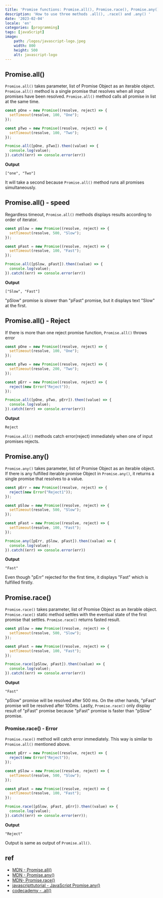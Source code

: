 ```yaml
---
title: 'Promise functions: Promise.all(), Promise.race(), Promise.any()'
description: 'How to use three methods .all(), .race() and .any() '
date: '2023-02-04'
locale: 'en'
categories: [programming]
tags: [javaScript]
image:
    path: /logos/javascript-logo.jpeg
    width: 800
    height: 500
    alt: javascript-logo
---
```


## Promise.all()
`Promise.all()` takes parameter, list of Promise Object as an iterable object.
```Promise.all()``` method is a single promise that resolves when all input promises have been resolved.
```Promise.all()``` method calls all promise in list at the same time.
```js
const pOne = new Promise((resolve, reject) => {
  setTimeout(resolve, 100, "One");
});

const pTwo = new Promise((resolve, reject) => {
  setTimeout(resolve, 100, "Two");
});

Promise.all([pOne, pTwo]).then((value) => {
  console.log(value);
}).catch((err) => console.error(err))
```
**Output**
```text
["one", "Two"]
```
It will take a second because ```Promise.all()``` method runs all promises simultaneously.

## Promise.all() - speed
Regardless timeout, ```Promise.all()``` methods displays results according to order of iterator.  
```javascript
const pSlow = new Promise((resolve, reject) => {
  setTimeout(resolve, 500, "Slow");
});

const pFast = new Promise((resolve, reject) => {
  setTimeout(resolve, 100, "Fast");
});

Promise.all([pSlow, pFast]).then((value) => {
  console.log(value);
}).catch((err) => console.error(err))
```
**Output**
```text
["Slow", "Fast"]
```
"pSlow" promise is slower than "pFast" promise, but it displays text "Slow" at the first.

## Promise.all() - Reject
If there is more than one reject promise function, ```Promise.all()``` throws error
```javascript
const pOne = new Promise((resolve, reject) => {
  setTimeout(resolve, 100, "One");
});

const pTwo = new Promise((resolve, reject) => {
  setTimeout(resolve, 200, "Two");
});

const pErr = new Promise((resolve, reject) => {
  reject(new Error("Reject"));
});

Promise.all([pOne, pTwo, pErr]).then((value) => {
  console.log(value);
}).catch((err) => console.error(err))
```
**Output**
```text
Reject
```
```Promise.all()``` methods catch error(reject) immediately when one of input promises rejects. 

## Promise.any()
```Promise.any()``` takes parameter, list of Promise Object as an iterable object.
If there is any fulfilled iterable promise Object in ```Promise.any()```, it returns a single promise that resolves to a value.

```javascript
const pErr = new Promise((resolve, reject) => {
  reject(new Error("Reject1"));
});

const pSlow = new Promise((resolve, reject) => {
  setTimeout(resolve, 500, "Slow");
});

const pFast = new Promise((resolve, reject) => {
  setTimeout(resolve, 100, "Fast");
});

Promise.any([pErr, pSlow, pFast]).then((value) => {
  console.log(value);
}).catch((err) => console.error(err))
```

**Output**
```text
"Fast"
```
Even though "pErr" rejected for the first time, it displays "Fast" which is fulfilled firstly.

## Promise.race()
```Promise.race()``` takes parameter, list of Promise Object as an iterable object.
```Promise.race()``` static method settles with the eventual state of the first promise that settles.
```Promise.race()``` returns fasted result.

```javascript
const pSlow = new Promise((resolve, reject) => {
  setTimeout(resolve, 500, "Slow");
});

const pFast = new Promise((resolve, reject) => {
  setTimeout(resolve, 100, "Fast");
});

Promise.race([pSlow, pFast]).then((value) => {
  console.log(value);
}).catch((err) => console.error(err))
```
**Output**
```text
"Fast"
```
"pSlow" promise will be resolved after 500 ms. On the other hands, "pFast" promise will be resolved after 100ms.
Lastly, ```Promise.race()``` only display result of "pFast" promise because "pFast" promise is faster than "pSlow" promise.

### Promise.race() - Error
```Promise.race()``` method will catch error immediately. This way is similar to ```Promise.all()``` mentioned above.
```javascript
const pErr = new Promise((resolve, reject) => {
  reject(new Error("Reject"));
});

const pSlow = new Promise((resolve, reject) => {
  setTimeout(resolve, 500, "Slow");
});

const pFast = new Promise((resolve, reject) => {
  setTimeout(resolve, 100, "Fast");
});

Promise.race([pSlow, pFast, pErr]).then((value) => {
  console.log(value);
}).catch((err) => console.error(err));
```
**Output**
```text
"Reject"
``` 
Output is same as output of ```Promise.all()```.

## ref
- [MDN - Promise.all()](https://developer.mozilla.org/en-US/docs/Web/JavaScript/Reference/Global_Objects/Promise/all)
- [MDN - Promise.any()](https://developer.mozilla.org/en-US/docs/Web/JavaScript/Reference/Global_Objects/Promise/any)
- [MDN- Promise.race()](https://developer.mozilla.org/en-US/docs/Web/JavaScript/Reference/Global_Objects/Promise/race)
- [javascripttutorial - JavaScript Promise.any()](https://www.javascripttutorial.net/es-next/javascript-promise-any/)
- [codecademy - .all()](https://www.codecademy.com/resources/docs/javascript/promise/all)
